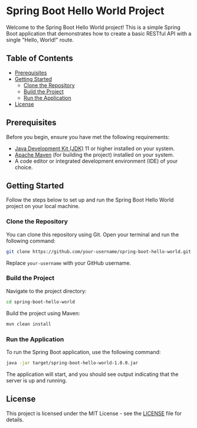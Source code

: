 # Spring Boot Hello World Project

Welcome to the Spring Boot Hello World project! This is a simple Spring Boot application that demonstrates how to create a basic RESTful API with a single "Hello, World!" route.

## Table of Contents

- [Prerequisites](#prerequisites)
- [Getting Started](#getting-started)
  - [Clone the Repository](#clone-the-repository)
  - [Build the Project](#build-the-project)
  - [Run the Application](#run-the-application)
- [License](#license)

## Prerequisites

Before you begin, ensure you have met the following requirements:

- [Java Development Kit (JDK)](https://www.oracle.com/java/technologies/javase-downloads.html) 11 or higher installed on your system.
- [Apache Maven](https://maven.apache.org/download.cgi) (for building the project) installed on your system.
- A code editor or integrated development environment (IDE) of your choice.

## Getting Started

Follow the steps below to set up and run the Spring Boot Hello World project on your local machine.

### Clone the Repository

You can clone this repository using Git. Open your terminal and run the following command:

```bash
git clone https://github.com/your-username/spring-boot-hello-world.git
```

Replace `your-username` with your GitHub username.

### Build the Project

Navigate to the project directory:

```bash
cd spring-boot-hello-world
```

Build the project using Maven:

```bash
mvn clean install
```

### Run the Application

To run the Spring Boot application, use the following command:

```bash
java -jar target/spring-boot-hello-world-1.0.0.jar
```

The application will start, and you should see output indicating that the server is up and running.

## License

This project is licensed under the MIT License - see the [LICENSE](LICENSE) file for details.

